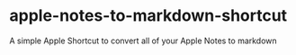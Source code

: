 # apple-notes-to-markdown-shortcut
A simple Apple Shortcut to convert all of your Apple Notes to markdown
